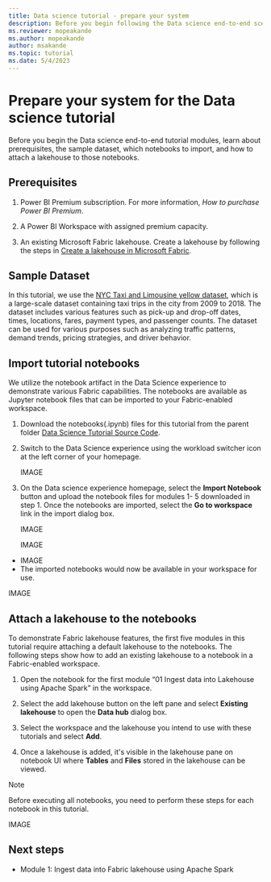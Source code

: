 ```yaml
---
title: Data science tutorial - prepare your system
description: Before you begin following the Data science end-to-end scenario, learn about prerequisites, the sample dataset, and the lakehouse and notebooks you need.
ms.reviewer: mopeakande
ms.author: mopeakande
author: msakande
ms.topic: tutorial
ms.date: 5/4/2023
---
```


# Prepare your system for the Data science tutorial

Before you begin the Data science end-to-end tutorial modules, learn about prerequisites, the sample dataset, which notebooks to import, and how to attach a lakehouse to those notebooks.

## Prerequisites

1. Power BI Premium subscription. For more information, *How to purchase Power BI Premium*.

1. A Power BI Workspace with assigned premium capacity.

1. An existing Microsoft Fabric lakehouse. Create a lakehouse by following the steps in [Create a lakehouse in Microsoft Fabric](../data-engineering/create-lakehouse.md).

## Sample Dataset

In this tutorial, we use the [NYC Taxi and Limousine yellow dataset](/azure/open-datasets/dataset-taxi-yellow?tabs=pyspark), which is a large-scale dataset containing taxi trips in the city from 2009 to 2018. The dataset includes various features such as pick-up and drop-off dates, times, locations, fares, payment types, and passenger counts. The dataset can be used for various purposes such as analyzing traffic patterns, demand trends, pricing strategies, and driver behavior.

## Import tutorial notebooks

We utilize the notebook artifact in the Data Science experience to demonstrate various Fabric capabilities. The notebooks are available as Jupyter notebook files that can be imported to your Fabric-enabled workspace.

1. Download the notebooks(.ipynb) files for this tutorial from the parent folder [Data Science Tutorial Source Code](https://microsoft.sharepoint.com/:f:/t/TridentOnboardingCoreTeam/Enus9uwaC9BLpMuVH5cCMfsB1ApXh5eUEh9DjVTZ8psiig?e=zLgmFf).
1. Switch to the Data Science experience using the workload switcher icon at the left corner of your homepage.

   IMAGE

1. On the Data science experience homepage, select the **Import Notebook** button and upload the notebook files for modules 1- 5 downloaded in step 1. Once the notebooks are imported, select the **Go to workspace** link in the import dialog box.

   IMAGE

   IMAGE

- IMAGE
- The imported notebooks would now be available in your workspace for use.

IMAGE

## Attach a lakehouse to the notebooks

To demonstrate Fabric lakehouse features, the first five modules in this tutorial require attaching a default lakehouse to the notebooks. The following steps show how to add an existing lakehouse to a notebook in a Fabric-enabled workspace.

1. Open the notebook for the first module “01 Ingest data into Lakehouse using Apache Spark” in the workspace.

1. Select the add lakehouse button on the left pane and select **Existing lakehouse** to open the **Data hub** dialog box.

1. Select the workspace and the lakehouse you intend to use with these tutorials and select **Add**.

1. Once a lakehouse is added, it's visible in the lakehouse pane on notebook UI where **Tables** and **Files** stored in the lakehouse can be viewed.

> [!NOTE]
> Before executing all notebooks, you need to perform these steps for each notebook in this tutorial.

IMAGE

## Next steps

- Module 1: Ingest data into Fabric lakehouse using Apache Spark
